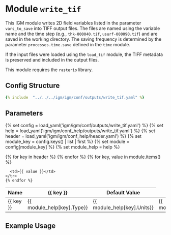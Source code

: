 # Module `write_tif`

This IGM module writes 2D field variables listed in the parameter `vars_to_save` into TIFF output files. The files are named using the variable name and the time step (e.g., `thk-000040.tif`, `usurf-000090.tif`) and are saved in the working directory. The saving frequency is determined by the parameter `processes.time.save` defined in the `time` module. 

If the input files were loaded using the `load_tif` module, the TIFF metadata is preserved and included in the output files.

This module requires the `rasterio` library.

## Config Structure  
~~~yaml
{% include  "../../../igm/igm/conf/outputs/write_tif.yaml" %}
~~~

## Parameters

{% set config = load_yaml('igm/igm/conf/outputs/write_tif.yaml') %}
{% set help = load_yaml('igm/igm/conf_help/outputs/write_tif.yaml') %}
{% set header = load_yaml('igm/igm/conf_help/header.yaml') %}
{% set module_key = config.keys() | list | first %}
{% set module = config[module_key] %}
{% set module_help = help %}

<table>
  <thead>
    <tr>
      <th>Name</th>
      {% for key in header %}
      <th>{{ key }}</th>
      {% endfor %}
      <th>Default Value</th>
    </tr>
  </thead>
  <tbody>
    {% for key, value in module.items() %}
    <tr>
      <td>{{ key }}</td>
      <td>{{ module_help[key].Type}}</td>
      <td>{{ module_help[key].Units}}</td>
      <td>{{ module_help[key].Description}}</td>

      <td>{{ value }}</td>
    </tr>
    {% endfor %}
  </tbody>
</table>

<script type="text/javascript">
  MathJax.Hub.Queue(["Typeset", MathJax.Hub]);
</script>

## Example Usage